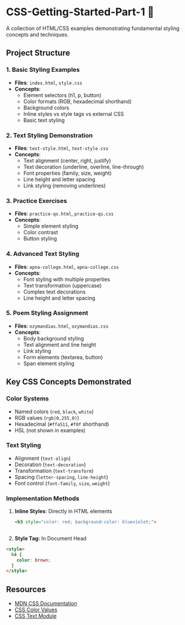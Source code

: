 # CSS-Getting-Started-Part-1 🎨

A collection of HTML/CSS examples demonstrating fundamental styling concepts and techniques.

## Project Structure

### 1. Basic Styling Examples
- **Files**: `index.html`, `style.css`
- **Concepts**:
  - Element selectors (h1, p, button)
  - Color formats (RGB, hexadecimal shorthand)
  - Background colors
  - Inline styles vs style tags vs external CSS
  - Basic text styling

### 2. Text Styling Demonstration
- **Files**: `text-style.html`, `text-style.css`
- **Concepts**:
  - Text alignment (center, right, justify)
  - Text decoration (underline, overline, line-through)
  - Font properties (family, size, weight)
  - Line height and letter spacing
  - Link styling (removing underlines)

### 3. Practice Exercises
- **Files**: `practice-qs.html`, `practice-qs.css`
- **Concepts**:
  - Simple element styling
  - Color contrast
  - Button styling

### 4. Advanced Text Styling
- **Files**: `apna-college.html`, `apna-college.css`
- **Concepts**:
  - Font styling with multiple properties
  - Text transformation (uppercase)
  - Complex text decorations
  - Line height and letter spacing

### 5. Poem Styling Assignment
- **Files**: `ozymandias.html`, `ozymandias.css`
- **Concepts**:
  - Body background styling
  - Text alignment and line height
  - Link styling
  - Form elements (textarea, button)
  - Span element styling

## Key CSS Concepts Demonstrated

### Color Systems
- Named colors (`red`, `black`, `white`)
- RGB values (`rgb(0,255,0)`)
- Hexadecimal (`#ffa511`, `#f0f` shorthand)
- HSL (not shown in examples)

### Text Styling
- Alignment (`text-align`)
- Decoration (`text-decoration`)
- Transformation (`text-transform`)
- Spacing (`letter-spacing`, `line-height`)
- Font control (`font-family`, `size`, `weight`)

### Implementation Methods
1. **Inline Styles**: Directly in HTML elements
   ```html
   <h3 style="color: red; background-color: blueviolet;">



2. **Style Tag:** In Document Head

```html
<style>
  h4 {
    color: brown;
  }
</style>
```

## Resources
- [MDN CSS Documentation](https://developer.mozilla.org/en-US/docs/Web/CSS)  
- [CSS Color Values](https://www.w3schools.com/cssref/css_colors.asp)  
- [CSS Text Module](https://www.w3.org/TR/css-text-3/)
